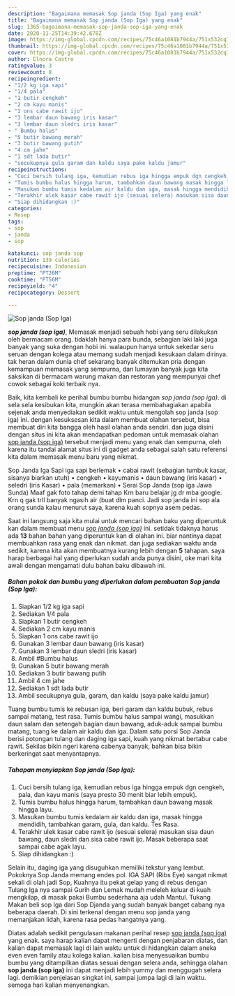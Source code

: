 ```yaml
---
description: "Bagaimana memasak Sop janda (Sop Iga) yang enak"
title: "Bagaimana memasak Sop janda (Sop Iga) yang enak"
slug: 1365-bagaimana-memasak-sop-janda-sop-iga-yang-enak
date: 2020-11-25T14:39:42.678Z
image: https://img-global.cpcdn.com/recipes/75c46a1081b7944a/751x532cq70/sop-janda-sop-iga-foto-resep-utama.jpg
thumbnail: https://img-global.cpcdn.com/recipes/75c46a1081b7944a/751x532cq70/sop-janda-sop-iga-foto-resep-utama.jpg
cover: https://img-global.cpcdn.com/recipes/75c46a1081b7944a/751x532cq70/sop-janda-sop-iga-foto-resep-utama.jpg
author: Elnora Castro
ratingvalue: 3
reviewcount: 8
recipeingredient:
- "1/2 kg iga sapi"
- "1/4 pala"
- "1 butir cengkeh"
- "2 cm kayu manis"
- "1 ons cabe rawit ijo"
- "3 lembar daun bawang iris kasar"
- "3 lembar daun sledri iris kasar"
- " Bumbu halus"
- "5 butir bawang merah"
- "3 butir bawang putih"
- "4 cm jahe"
- "1 sdt lada butir"
- "secukupnya gula garam dan kaldu saya pake kaldu jamur"
recipeinstructions:
- "Cuci bersih tulang iga, kemudian rebus iga hingga empuk dgn cengkeh, pala, dan kayu manis (saya presto 30 menit biar lebih empuk)."
- "Tumis bumbu halus hingga harum, tambahkan daun bawang masak hingga layu."
- "Masukan bumbu tumis kedalam air kaldu dan iga, masak hingga mendidih, tambahkan garam, gula, dan kaldu. Tes Rasa."
- "Terakhir ulek kasar cabe rawit ijo (sesuai selera) masukan sisa daun bawang, daun sledri dan sisa cabe rawit ijo. Masak beberapa saat sampai cabe agak layu."
- "Siap dihidangkan :)"
categories:
- Resep
tags:
- sop
- janda
- sop

katakunci: sop janda sop 
nutrition: 139 calories
recipecuisine: Indonesian
preptime: "PT26M"
cooktime: "PT56M"
recipeyield: "4"
recipecategory: Dessert

---
```



![Sop janda (Sop Iga)](https://img-global.cpcdn.com/recipes/75c46a1081b7944a/751x532cq70/sop-janda-sop-iga-foto-resep-utama.jpg)

<b><i>sop janda (sop iga)</i></b>, Memasak menjadi sebuah hobi yang seru dilakukan oleh bermacam orang. tidaklah hanya para bunda, sebagian laki laki juga banyak yang suka dengan hobi ini. walaupun hanya untuk sekedar seru seruan dengan kolega atau memang sudah menjadi kesukaan dalam dirinya. tak heran dalam dunia chef sekarang banyak ditemukan pria dengan kemampuan memasak yang sempurna, dan lumayan banyak juga kita saksikan di bermacam warung makan dan restoran yang mempunyai chef cowok sebagai koki terbaik nya.

Baik, kita kembali ke perihal bumbu bumbu hidangan <i>sop janda (sop iga)</i>. di sela sela kesibukan kita, mungkin akan terasa membahagiakan apabila sejenak anda menyediakan sedikit waktu untuk mengolah sop janda (sop iga) ini. dengan kesuksesan kita dalam membuat olahan tersebut, bisa membuat diri kita bangga oleh hasil olahan anda sendiri. dan juga disini dengan situs ini kita akan mendapatkan pedoman untuk memasak olahan <u>sop janda (sop iga)</u> tersebut menjadi menu yang enak dan sempurna, oleh karena itu tandai alamat situs ini di gadget anda sebagai salah satu referensi kita dalam memasak menu baru yang nikmat.

Sop Janda Iga Sapi iga sapi berlemak • cabai rawit (sebagian tumbuk kasar, sisanya biarkan utuh) • cengkeh • kayumanis • daun bawang (iris kasar) • seledri (iris Kasar) • pala (memarkan) • Serai Sop Janda (sop iga Jawa Sunda) Maaf gak foto tahap demi tahap Krn baru belajar jg dr mba google. Krn q gak trll banyak ngasih air (buat dlm panci. Jadi sop janda ini sop ala orang sunda kalau menurut saya, karena kuah sopnya asem pedas.


Saat ini langsung saja kita mulai untuk mencari bahan baku yang diperuntuk kan dalam membuat menu <u><i>sop janda (sop iga)</i></u> ini. setidak tidaknya harus ada <b>13</b> bahan bahan yang diperuntuk kan di olahan ini. biar nantinya dapat membuahkan rasa yang enak dan nikmat. dan juga sediakan waktu anda sedikit, karena kita akan membuatnya kurang lebih dengan <b>5</b> tahapan. saya harap berbagai hal yang diperlukan sudah anda punya disini, oke mari kita awali dengan mengamati dulu bahan baku dibawah ini.

<!--inarticleads1-->

##### Bahan pokok dan bumbu yang diperlukan dalam pembuatan Sop janda (Sop Iga):

1. Siapkan 1/2 kg iga sapi
1. Sediakan 1/4 pala
1. Siapkan 1 butir cengkeh
1. Sediakan 2 cm kayu manis
1. Siapkan 1 ons cabe rawit ijo
1. Gunakan 3 lembar daun bawang (iris kasar)
1. Gunakan 3 lembar daun sledri (iris kasar)
1. Ambil  #Bumbu halus
1. Gunakan 5 butir bawang merah
1. Sediakan 3 butir bawang putih
1. Ambil 4 cm jahe
1. Sediakan 1 sdt lada butir
1. Ambil secukupnya gula, garam, dan kaldu (saya pake kaldu jamur)


Tuang bumbu tumis ke rebusan iga, beri garam dan kaldu bubuk, rebus sampai matang, test rasa. Tumis bumbu halus sampai wangi, masukkan daun salam dan setengah bagian daun bawang, aduk-aduk sampai bumbu matang, tuang ke dalam air kaldu dan iga. Dalam satu porsi Sop Janda berisi potongan tulang dan daging iga sapi, kuah yang nikmat bertabur cabe rawit. Sekilas bikin ngeri karena cabenya banyak, bahkan bisa bikin berkeringat saat menyantapnya. 

<!--inarticleads2-->

##### Tahapan menyiapkan Sop janda (Sop Iga):

1. Cuci bersih tulang iga, kemudian rebus iga hingga empuk dgn cengkeh, pala, dan kayu manis (saya presto 30 menit biar lebih empuk).
1. Tumis bumbu halus hingga harum, tambahkan daun bawang masak hingga layu.
1. Masukan bumbu tumis kedalam air kaldu dan iga, masak hingga mendidih, tambahkan garam, gula, dan kaldu. Tes Rasa.
1. Terakhir ulek kasar cabe rawit ijo (sesuai selera) masukan sisa daun bawang, daun sledri dan sisa cabe rawit ijo. Masak beberapa saat sampai cabe agak layu.
1. Siap dihidangkan :)


Selain itu, daging iga yang disuguhkan memiliki tekstur yang lembut. Pokoknya Sop Janda memang endes pol. IGA SAPI (Ribs Eye) sangat nikmat sekali di olah jadi Sop, Kuahnya itu pekat gelap yang di rebus dengan Tulang Iga nya sampai Gurih dan Lemak mudah meleleh keluar di kuah mengkilap, di masak pakai Bumbu sederhana aja udah Mantul. Tukang Makan beli sop Iga dari Sop Djanda yang sudah banyak banget cabang nya beberapa daerah. Di sini terkenal dengan menu sop janda yang memanjakan lidah, karena rasa pedas hangatnya yang. 

Diatas adalah sedikit pengulasan makanan perihal resep <u>sop janda (sop iga)</u> yang enak. saya harap kalian dapat mengerti dengan penjabaran diatas, dan kalian dapat memasak lagi di lain waktu untuk di hidangkan dalam aneka even even family atau kolega kalian. kalian bisa menyesuaikan bumbu bumbu yang ditampilkan diatas sesuai dengan selera anda, sehingga olahan <b>sop janda (sop iga)</b> ini dapat menjadi lebih yummy dan menggugah selera lagi. demikian penjelasan singkat ini, sampai jumpa lagi di lain waktu. semoga hari kalian menyenangkan.
